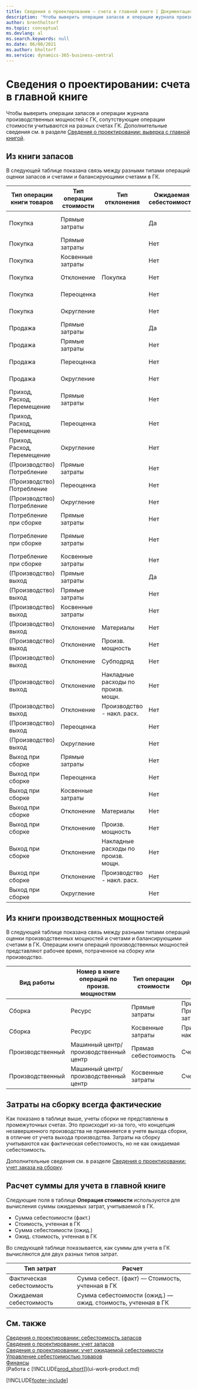```yaml
---
title: Сведения о проектировании — счета в главной книге | Документация Майкрософт
description: 'Чтобы выверить операции запасов и операции журнала производственных мощностей с ГК, сопутствующие операции стоимости учитываются на разных счетах ГК.'
author: brentholtorf
ms.topic: conceptual
ms.devlang: al
ms.search.keywords: null
ms.date: 06/08/2021
ms.author: bholtorf
ms.service: dynamics-365-business-central
---
```

# <a name="design-details-accounts-in-the-general-ledger"></a>Сведения о проектировании: счета в главной книге
Чтобы выверить операции запасов и операции журнала производственных мощностей с ГК, сопутствующие операции стоимости учитываются на разных счетах ГК. Дополнительные сведения см. в разделе [Сведения о проектировании: выверка с главной книгой](design-details-reconciliation-with-the-general-ledger.md).  

## <a name="from-the-inventory-ledger"></a>Из книги запасов
В следующей таблице показана связь между разными типами операций оценки запасов и счетами и балансирующими счетами в ГК.  

|**Тип операции книги товаров**|**Тип операции стоимости**|**Тип отклонения**|**Ожидаемая себестоимость**|**Организация**|**Балансирующий счет**|  
|--------------------------------|--------------------------|-----------------------|-----------------------|-----------------|---------------------------|  
|Покупка|Прямые затраты||Да|Запасы (промежут.)|Учет зап. по начисл. (промеж.)|  
|Покупка|Прямые затраты||Нет|Запасы|Примен. Прямые затраты|  
|Покупка|Косвенные затраты||Нет|Запасы|Примен. накл. расх.|  
|Покупка|Отклонение|Покупка|Нет|Запасы|Покупка - отклонение|  
|Покупка|Переоценка||Нет|Запасы|Коррекция запасов|  
|Покупка|Округление||Нет|Запасы|Коррекция запасов|  
|Продажа|Прямые затраты||Да|Запасы (промежут.)|Себест. прод. (промежут.)|  
|Продажа|Прямые затраты||Нет|Запасы|Себ. Прод.|  
|Продажа|Переоценка||Нет|Запасы|Коррекция запасов|  
|Продажа|Округление||Нет|Запасы|Коррекция запасов|  
|Приход, Расход, Перемещение|Прямые затраты||Нет|Запасы|Коррекция запасов|  
|Приход, Расход, Перемещение|Переоценка||Нет|Запасы|Коррекция запасов|  
|Приход, Расход, Перемещение|Округление||Нет|Запасы|Коррекция запасов|  
|(Производство) Потребление|Прямые затраты||Нет|Запасы|НЗП|  
|(Производство) Потребление|Переоценка||Нет|Запасы|Коррекция запасов|  
|(Производство) Потребление|Округление||Нет|Запасы|Коррекция запасов|  
|Потребление при сборке|Прямые затраты||Нет|Запасы|Коррекция запасов|  
|Потребление при сборке|Прямые затраты||Нет|Примен. Прямые затраты|Коррекция запасов|  
|Потребление при сборке|Косвенные затраты||Нет|Примен. накл. расх.|Коррекция запасов|  
|(Производство) выход|Прямые затраты||Да|Запасы (промежут.)|НЗП|  
|(Производство) выход|Прямые затраты||Нет|Запасы|НЗП|  
|(Производство) выход|Косвенные затраты||Нет|Запасы|Примен. накл. расх.|  
|(Производство) выход|Отклонение|Материалы|Нет|Запасы|Отклонение по материалам|  
|(Производство) выход|Отклонение|Произв. мощность|Нет|Запасы|Отклонение по произв. мощн.|  
|(Производство) выход|Отклонение|Субподряд|Нет|Запасы|Отклонение по субподряду|  
|(Производство) выход|Отклонение|Накладные расходы по произв. мощн.|Нет|Запасы|Пр. мощн. - откл. накл. расх.|  
|(Производство) выход|Отклонение|Производство - накл. расх.|Нет|Запасы|Произв. - откл. накл. расх.|  
|(Производство) выход|Переоценка||Нет|Запасы|Коррекция запасов|  
|(Производство) выход|Округление||Нет|Запасы|Коррекция запасов|  
|Выход при сборке|Прямые затраты||Нет|Запасы|Коррекция запасов|  
|Выход при сборке|Переоценка||Нет|Запасы|Коррекция запасов|  
|Выход при сборке|Косвенные затраты||Нет|Запасы|Примен. накл. расх.|  
|Выход при сборке|Отклонение|Материалы|Нет|Запасы|Отклонение по материалам|  
|Выход при сборке|Отклонение|Произв. мощность|Нет|Запасы|Отклонение по произв. мощн.|  
|Выход при сборке|Отклонение|Накладные расходы по произв. мощн.|Нет|Запасы|Пр. мощн. - откл. накл. расх.|  
|Выход при сборке|Отклонение|Производство - накл. расх.|Нет|Запасы|Произв. - откл. накл. расх.|  
|Выход при сборке|Округление||Нет|Запасы|Коррекция запасов|  

## <a name="from-the-capacity-ledger"></a>Из книги производственных мощностей
 В следующей таблице показана связь между разными типами операций оценки производственных мощностей и счетами и балансирующими счетами в ГК. Операции книги операций производственных мощностей представляют рабочее время, потраченное на сборку или производство.  

|**Вид работы**|**Номер в книге операций по произв. мощностям**|**Тип операции стоимости**|**Организация**|**Балансирующий счет**|  
|-------------------|------------------------------------|--------------------------|-----------------|---------------------------|  
|Сборка|Ресурс|Прямые затраты|Примен. Прямые затраты|Коррекция запасов|  
|Сборка|Ресурс|Косвенные затраты|Примен. накл. расх.|Коррекция запасов|  
|Производственный|Машинный центр/производственный центр|Прямая себестоимость|Счет НЗП|Примен. Прямые затраты|  
|Производственный|Машинный центр/производственный центр|Косвенные затраты|Счет НЗП|Примен. накл. расх.|  

## <a name="assembly-costs-are-always-actual"></a>Затраты на сборку всегда фактические
 Как показано в таблице выше, учеты сборки не представлены в промежуточных счетах. Это происходит из-за того, что концепция незавершенного производства не применяется в учете выхода сборки, в отличие от учета выхода производства. Затраты на сборку учитываются как фактическая себестоимость, но не как ожидаемая себестоимость.  

 Дополнительные сведения см. в разделе [Сведения о проектировании: учет заказа на сборку](design-details-assembly-order-posting.md).  

## <a name="calculating-the-amount-to-post-to-the-general-ledger"></a>Расчет суммы для учета в главной книге
 Следующие поля в таблице **Операция стоимости** используются для вычисления суммы ожидаемых затрат, учитываемой в ГК.  

-   Сумма себестоимости (факт.)  
-   Стоимость, учтенная в ГК  
-   Сумма себестоимости (ожид.)  
-   Ожид. стоимость, учтенная в ГК  

Во следующей таблице показывается, как суммы для учета в ГК вычисляются для двух разных типов затрат.  

|Тип затрат|Расчет|  
|---------------|-----------------|  
|Фактическая себестоимость|Сумма себест. (факт) — Стоимость, учтенная в ГК|  
|Ожидаемая себестоимость|Сумма себестоимости (ожид.) — ожид. стоимость, учтенная в ГК|  

## <a name="see-also"></a>См. также
 [Сведения о проектировании: себестоимость запасов](design-details-inventory-costing.md)   
 [Сведения о проектировании: учет запасов](design-details-inventory-posting.md)   
 [Сведения о проектировании: учет ожидаемой себестоимости](design-details-expected-cost-posting.md)  
 [Управление себестоимостью товаров](finance-manage-inventory-costs.md)  
 [Финансы](finance.md)  
 [Работа с [!INCLUDE[prod_short](includes/prod_short.md)]](ui-work-product.md)  


[!INCLUDE[footer-include](includes/footer-banner.md)]
